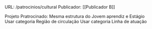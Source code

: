 URL: /patrocinios/cultural
Publicador: [[Publicador B]]

Projeto Pratrocinado: Mesma estrutura do Jovem aprendiz e Estágio	
	Usar categoria Região de circulação
	Usar categoria Linha de atuação